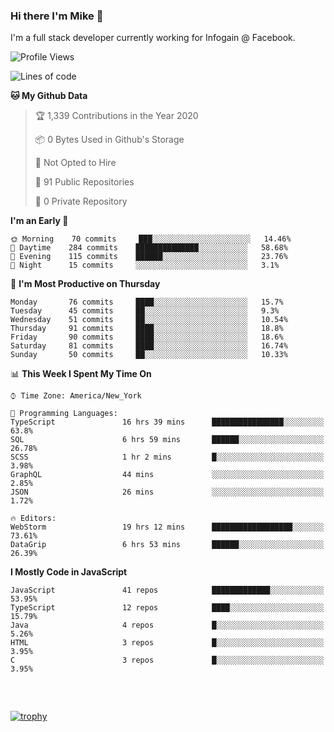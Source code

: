 ### Hi there I'm Mike 👋
I'm a full stack developer currently working for Infogain @ Facebook.

<!--START_SECTION:waka-->
![Profile Views](http://img.shields.io/badge/Profile%20Views-0-blue)

![Lines of code](https://img.shields.io/badge/From%20Hello%20World%20I%27ve%20Written-8.3%20million%20lines%20of%20code-blue)

**🐱 My Github Data** 

> 🏆 1,339 Contributions in the Year 2020
 > 
> 📦 0 Bytes Used in Github's Storage 
 > 
> 🚫 Not Opted to Hire
 > 
> 📜 91 Public Repositories
 > 
> 🔑 0 Private Repository 
 > 
**I'm an Early 🐤** 

```text
🌞 Morning    70 commits     ███░░░░░░░░░░░░░░░░░░░░░░   14.46% 
🌆 Daytime    284 commits    ██████████████░░░░░░░░░░░   58.68% 
🌃 Evening    115 commits    ██████░░░░░░░░░░░░░░░░░░░   23.76% 
🌙 Night      15 commits     ░░░░░░░░░░░░░░░░░░░░░░░░░   3.1%

```
📅 **I'm Most Productive on Thursday** 

```text
Monday       76 commits     ████░░░░░░░░░░░░░░░░░░░░░   15.7% 
Tuesday      45 commits     ██░░░░░░░░░░░░░░░░░░░░░░░   9.3% 
Wednesday    51 commits     ██░░░░░░░░░░░░░░░░░░░░░░░   10.54% 
Thursday     91 commits     ████░░░░░░░░░░░░░░░░░░░░░   18.8% 
Friday       90 commits     ████░░░░░░░░░░░░░░░░░░░░░   18.6% 
Saturday     81 commits     ████░░░░░░░░░░░░░░░░░░░░░   16.74% 
Sunday       50 commits     ██░░░░░░░░░░░░░░░░░░░░░░░   10.33%

```


📊 **This Week I Spent My Time On** 

```text
⌚︎ Time Zone: America/New_York

💬 Programming Languages: 
TypeScript               16 hrs 39 mins      ████████████████░░░░░░░░░   63.8% 
SQL                      6 hrs 59 mins       ██████░░░░░░░░░░░░░░░░░░░   26.78% 
SCSS                     1 hr 2 mins         █░░░░░░░░░░░░░░░░░░░░░░░░   3.98% 
GraphQL                  44 mins             ░░░░░░░░░░░░░░░░░░░░░░░░░   2.85% 
JSON                     26 mins             ░░░░░░░░░░░░░░░░░░░░░░░░░   1.72%

🔥 Editors: 
WebStorm                 19 hrs 12 mins      ██████████████████░░░░░░░   73.61% 
DataGrip                 6 hrs 53 mins       ██████░░░░░░░░░░░░░░░░░░░   26.39%

```

**I Mostly Code in JavaScript** 

```text
JavaScript               41 repos            █████████████░░░░░░░░░░░░   53.95% 
TypeScript               12 repos            ████░░░░░░░░░░░░░░░░░░░░░   15.79% 
Java                     4 repos             █░░░░░░░░░░░░░░░░░░░░░░░░   5.26% 
HTML                     3 repos             █░░░░░░░░░░░░░░░░░░░░░░░░   3.95% 
C                        3 repos             █░░░░░░░░░░░░░░░░░░░░░░░░   3.95%

```



<!--END_SECTION:waka-->

##### &nbsp;
[![trophy](https://github-profile-trophy.vercel.app/?username=uptonm&theme=dracula)](https://github.com/ryo-ma/github-profile-trophy)
